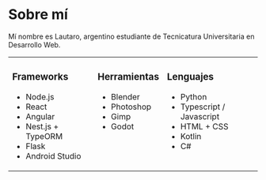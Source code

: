 <h1>Sobre mí</h1>
<p>Mí nombre es Lautaro, argentino estudiante de Tecnicatura Universitaria en Desarrollo Web.</p>

<table style="border-collapse: collapse; border: none;">
    <tr>
        <td valign="top" style="border: none;">
            <h3>Frameworks</h3>
            <ul>
                <li>Node.js</li>
                <li>React</li>
                <li>Angular</li>
                <li>Nest.js + TypeORM</li>
                <li>Flask</li>
                <li>Android Studio</li>
            </ul>
        </td>
        <td valign="top"style="border: none;">
            <h3>Herramientas</h3>
            <ul>
                <li>Blender</li>
                <li>Photoshop</li>
                <li>Gimp</li>
                <li>Godot</li>
            </ul>
        </td>
                <td valign="top" style="border: none;">
            <h3>Lenguajes</h3>
            <ul>
                <li>Python</li>
                <li>Typescript / Javascript</li>
                <li>HTML + CSS</li>
                <li>Kotlin</li>
                <li>C#</li>
            </ul>
        </td>
    </tr>
</table>
